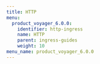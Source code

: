 ```yaml
---
title: HTTP
menu:
  product_voyager_6.0.0:
    identifier: http-ingress
    name: HTTP
    parent: ingress-guides
    weight: 10
menu_name: product_voyager_6.0.0
---
```

